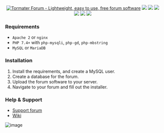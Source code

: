<p align="center">
<a href="http://forum.tormater.com"><img src="https://github.com/tormater/tormater-forum/assets/115832947/0af1afc5-a83b-4419-80ea-7dde980205a8" alt="Tormater Forum - Lightweight, easy to use, free forum software"></a>
<img src="https://img.shields.io/badge/PHP-7.4%2F8.0%2B-8892be"> <img src="https://img.shields.io/github/license/tormater/tormater-forum"> <img src="https://img.shields.io/github/v/release/tormater/tormater-forum"> <img src="https://img.shields.io/github/languages/code-size/tormater/tormater-forum"> <img src="https://img.shields.io/github/issues/tormater/tormater-forum"> <img src="https://img.shields.io/badge/tormater-yes-yellowgreen">
</p>

### Requirements
- `Apache 2` or `nginx`
- `PHP 7.4+` with `php-mysqli`, `php-gd`, `php-mbstring`
- `MySQL` or `MariaDB`
### Installation
1. Install the requirements, and create a MySQL user.
2. Create a database for the forum.
3. Upload the forum software to your server.
4. Navigate to your forum and fill out the installer.
### Help & Support
- <a href="http://forum.tormater.com">Support forum</a>
- <a href="https://github.com/tormater/tormater-forum/wiki">Wiki</a>

![image](https://github.com/tormater/tormater-forum/assets/115832947/c3ca46e4-4c15-4e4d-921c-dd00f4061f1a)

